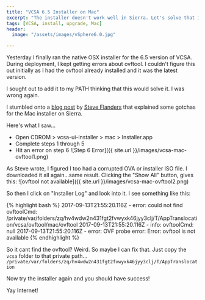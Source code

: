 ```yaml
---
title: "VCSA 6.5 Installer on Mac"
excerpt: "The installer doesn't work well in Sierra. Let's solve that issue."
tags: [VCSA, install, upgrade, Mac]
header:
  image: "/assets/images/vSphere6.0.jpg"

---
```


Yesterday I finally ran the native OSX installer for the 6.5 version of VCSA. During deployment, I kept getting errors about ovftool. I couldn't figure this out initially as I had the ovftool already installed and it was the latest version.

I sought out to add it to my PATH thinking that this would solve it. I was wrong again.

I stumbled onto a [blog post](http://sflanders.net/2016/11/18/vcsa-6-5-installer-gotchas/) by [Steve Flanders](http://twitter.com/smflanders) that explained some gotchas for the Mac installer on Sierra.

Here's what I saw...

* Open CDROM > vcsa-ui-installer > mac > Installer.app
* Complete steps 1 through 5
* Hit an error on step 6
![Step 6 Error]({{ site.url }}/images/vcsa-mac-ovftool1.png)

As Steve wrote, I figured I too had a corrupted OVA or installer ISO file.
I downloaded it all again...same result.
Clicking the "Show All" button, gives this:
![ovftool not available]({{ site.url }}/images/vcsa-mac-ovftool2.png)

So then I click on "Installer Log" and look into it.
I see something like this:

{% highlight bash %}
2017-09-13T21:55:20.116Z - error: could not find ovftoolCmd: /private/var/folders/zq/hv4wdw2n431fgt2fvwyxk46jyy3clj/T/AppTranslocation/vcsa/ovftool/mac/ovftool
2017-09-13T21:55:20.116Z - info: ovftoolCmd: null
2017-09-13T21:55:20.116Z - error: OVF probe error: Error: ovftool is not available
{% endhighlight %}

So it cant find the ovftool? Weird. So maybe I can fix that.
Just copy the `vcsa` folder to that private path...
`/private/var/folders/zq/hv4wdw2n431fgt2fvwyxk46jyy3clj/T/AppTranslocation`

Now try the installer again and you should have success!

Yay Internet!
